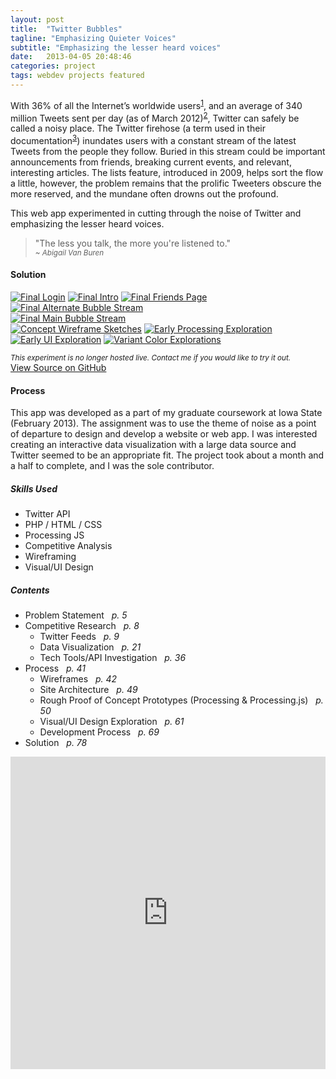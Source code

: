 ```yaml
---
layout: post
title:  "Twitter Bubbles"
tagline: "Emphasizing Quieter Voices"
subtitle: "Emphasizing the lesser heard voices"
date:   2013-04-05 20:48:46
categories: project
tags: webdev projects featured
---
```


With 36% of all the Internet’s worldwide users<sup>[1][1]</sup>, and an average of 340 million Tweets sent per day (as of March 2012)<sup>[2][2]</sup>, Twitter can safely be called a noisy place. The Twitter firehose (a term used in their documentation<sup>[3][3]</sup>) inundates users with a constant stream of the latest Tweets from the people they follow. Buried in this stream could be important announcements from friends, breaking current events, and relevant, interesting articles. The lists feature, introduced in 2009, helps sort the flow a little, however, the problem remains that the prolific Tweeters obscure the more reserved, and the mundane often drowns out the profound.

This web app experimented in cutting through the noise of Twitter and emphasizing the lesser heard voices.

> "The less you talk, the more you're listened to."<br>
> <small>_~ Abigail Van Buren_</small>

#### Solution

<div class="thumb-group">
    <a href="{{ site.url }}/assets/img/twitter/final-1-login.jpg" data-lightbox="twitter" data-title="Final Login: Users could sign into their own Twitter Account using Oauth 2.0" class="thumbnail"><img alt="Final Login" src="{{ site.url }}/assets/img/twitter/final-1-login.jpg"></a>
    <a href="{{ site.url }}/assets/img/twitter/final-2-intro.jpg" data-lightbox="twitter" data-title="Final Intro: Introducing the concept of how bubbles are sized and shaded." class="thumbnail"><img alt="Final Intro" src="{{ site.url }}/assets/img/twitter/final-2-intro.jpg"></a>
    <a href="{{ site.url }}/assets/img/twitter/final-4-friends.jpg" data-lightbox="twitter" data-title="Final Friends Page: Alternate page that listed accounts the user follows in order of most recent tweet." class="thumbnail"><img alt="Final Friends Page" src="{{ site.url }}/assets/img/twitter/final-4-friends.jpg"></a>
    <a href="{{ site.url }}/assets/img/twitter/final-5-bubbles-clean.jpg" data-lightbox="twitter" data-title="Final Alternate Bubble Stream: User preference could determine if they wanted to show profile pictures in the bubble or not." class="thumbnail"><img alt="Final Alternate Bubble Stream" src="{{ site.url }}/assets/img/twitter/final-5-bubbles-clean.jpg"></a>
</div>
<div>
    <a href="{{ site.url }}/assets/img/twitter/final-3-bubbles.jpg" data-lightbox="twitter" data-title="Final Main Bubble Stream: Live feed of the latest hundred tweets. Darker bubbles are older, larger bubbles are the less frequent tweeters."><img alt="Final Main Bubble Stream" src="{{ site.url }}/assets/img/twitter/final-3-bubbles.jpg"></a>
</div>
<div class="thumb-group">
    <a href="{{ site.url }}/assets/img/twitter/twitter-sketches.jpg" data-lightbox="twitter" data-title="Concept Wireframe Sketches" class="thumbnail"><img alt="Concept Wireframe Sketches" src="{{ site.url }}/assets/img/twitter/twitter-sketches.jpg"></a>
    <a href="{{ site.url }}/assets/img/twitter/processing-sketch.jpg" data-lightbox="twitter" data-title="Early Processing Exploration: Getting data from Twitter API and charting it." class="thumbnail"><img alt="Early Processing Exploration" src="{{ site.url }}/assets/img/twitter/processing-sketch.jpg"></a>
    <a href="{{ site.url }}/assets/img/twitter/early-ui.jpg" data-lightbox="twitter" data-title="Early UI Exploration" class="thumbnail"><img alt="Early UI Exploration" src="{{ site.url }}/assets/img/twitter/early-ui.jpg"></a>
    <a href="{{ site.url }}/assets/img/twitter/color-variations.jpg" data-lightbox="twitter" data-title="Variant Color Explorations" class="thumbnail"><img alt="Variant Color Explorations" src="{{ site.url }}/assets/img/twitter/color-variations.jpg"></a>
</div>

<small>_This experiment is no longer hosted live. Contact me if you would like to try it out._</small><br>
[View Source on GitHub](https://github.com/hannahd/twitter-bubbles) 

#### Process 
This app was developed as a part of my graduate coursework at Iowa State (February 2013). The assignment was to use the theme of noise as a point of departure to design and develop a website or web app. I was interested creating an interactive data visualization with a large data source and Twitter seemed to be an appropriate fit. The project took about a month and a half to complete, and I was the sole contributor.  

##### Skills Used
- Twitter API
- PHP / HTML / CSS
- Processing JS
- Competitive Analysis
- Wireframing
- Visual/UI Design

##### Contents
- Problem Statement&nbsp;&nbsp;&nbsp;_p. 5_
- Competitive Research&nbsp;&nbsp;&nbsp;_p. 8_
    - Twitter Feeds&nbsp;&nbsp;&nbsp;_p. 9_
    - Data Visualization&nbsp;&nbsp;&nbsp;_p. 21_
    - Tech Tools/API Investigation&nbsp;&nbsp;&nbsp;_p. 36_
- Process&nbsp;&nbsp;&nbsp;_p. 41_
    - Wireframes&nbsp;&nbsp;&nbsp;_p. 42_
    - Site Architecture&nbsp;&nbsp;&nbsp;_p. 49_
    - Rough Proof of Concept Prototypes (Processing & Processing.js)&nbsp;&nbsp;&nbsp;_p. 50_
    - Visual/UI Design Exploration&nbsp;&nbsp;&nbsp;_p. 61_
    - Development Process&nbsp;&nbsp;&nbsp;_p. 69_
- Solution&nbsp;&nbsp;&nbsp;_p. 78_
    

<iframe class="scribd_iframe_embed" src="https://www.scribd.com/embeds/262362521/content?start_page=1&view_mode=slideshow&access_key=key-JrJFASMnbjf1hr0cUYzc&show_recommendations=false" data-auto-height="false" data-aspect-ratio="1.3323485967503692" scrolling="no" id="doc_64897" width="100%" height="500" frameborder="0"></iframe>





[1]: http://www.businessinsider.com/twitter-blew-out-facebook-in-last-nights-super-bowl-2013-2#ixzz2JwgvKbAt
[2]: http://blog.twitter.com/2012/03/twitter-turns-six.html
[3]: https://dev.twitter.com/tags/firehose